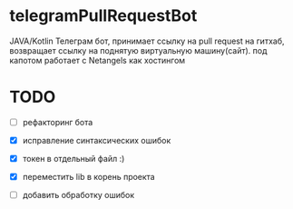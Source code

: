 # telegramPullRequestBot
JAVA/Kotlin
Телеграм бот, принимает ссылку на pull request на гитхаб, возвращает ссылку на поднятую виртуальную машину(сайт).  под капотом работает с Netangels как хостингом


# TODO
- [ ] рефакторинг бота
- [x] исправление синтаксических ошибок
- [x] токен в отдельный файл :)
- [x] переместить lib в корень проекта
- [ ] добавить обработку ошибок

